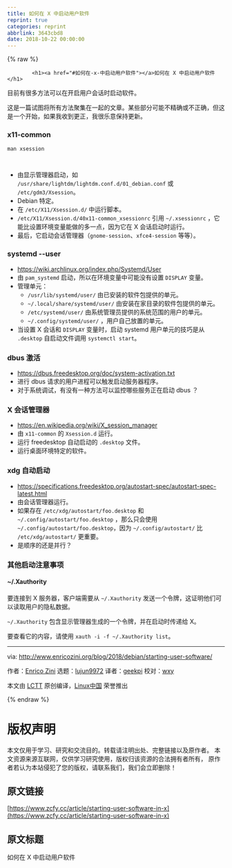 ```yaml
---
title: 如何在 X 中启动用户软件
reprint: true
categories: reprint
abbrlink: 3643cbd8
date: 2018-10-22 00:00:00
---
```


{% raw %}

            <h1><a href="#如何在-x-中启动用户软件"></a>如何在 X 中启动用户软件</h1>
<p>目前有很多方法可以在开启用户会话时启动软件。</p>
<p>这是一篇试图将所有方法聚集在一起的文章。某些部分可能不精确或不正确，但这是一个开始，如果我收到更正，我很乐意保持更新。</p>
<h3><a href="#x11-common"></a>x11-common</h3>
<pre><code class="hljs ebnf"><span class="hljs-attribute">man xsession</span>

</code></pre><ul>
<li>由显示管理器启动，如 <code>/usr/share/lightdm/lightdm.conf.d/01_debian.conf</code> 或 <code>/etc/gdm3/Xsession</code>。</li>
<li>Debian 特定。</li>
<li>在 <code>/etc/X11/Xsession.d/</code> 中运行脚本。</li>
<li><code>/etc/X11/Xsession.d/40x11-common_xsessionrc</code> 引用 <code>~/.xsessionrc</code> ，它能比设置环境变量能做的多一点，因为它在 X 会话启动时运行。</li>
<li>最后，它启动会话管理器（<code>gnome-session</code>、<code>xfce4-session</code> 等等）。</li>
</ul>
<h3><a href="#systemd---user"></a>systemd --user</h3>
<ul>
<li><a href="https://wiki.archlinux.org/index.php/Systemd/User">https://wiki.archlinux.org/index.php/Systemd/User</a></li>
<li>由 <code>pam_systemd</code> 启动，所以在环境变量中可能没有设置 <code>DISPLAY</code> 变量。</li>
<li>管理单元：<ul>
<li><code>/usr/lib/systemd/user/</code> 由已安装的软件包提供的单元。</li>
<li><code>~/.local/share/systemd/user/</code> 由安装在家目录的软件包提供的单元。</li>
<li><code>/etc/systemd/user/</code> 由系统管理员提供的系统范围的用户的单元。</li>
<li><code>~/.config/systemd/user/</code> ，用户自己放置的单元。</li>
</ul>
</li>
<li>当设置 X 会话和 <code>DISPLAY</code> 变量时，启动 systemd 用户单元的技巧是从 <code>.desktop</code> 自启动文件调用 <code>systemctl start</code>。</li>
</ul>
<h3><a href="#dbus--激活"></a>dbus 激活</h3>
<ul>
<li><a href="https://dbus.freedesktop.org/doc/system-activation.txt">https://dbus.freedesktop.org/doc/system-activation.txt</a></li>
<li>进行 dbus 请求的用户进程可以触发启动服务器程序。</li>
<li>对于系统调试，有没有一种方法可以监控哪些服务正在启动 dbus ？</li>
</ul>
<h3><a href="#x-会话管理器"></a>X 会话管理器</h3>
<ul>
<li><a href="https://en.wikipedia.org/wiki/X_session_manager">https://en.wikipedia.org/wiki/X_session_manager</a></li>
<li>由 <code>x11-common</code> 的 <code>Xsession.d</code> 运行。</li>
<li>运行 freedesktop 自动启动的 <code>.desktop</code> 文件。</li>
<li>运行桌面环境特定的软件。</li>
</ul>
<h3><a href="#xdg-自动启动"></a>xdg 自动启动</h3>
<ul>
<li><a href="https://specifications.freedesktop.org/autostart-spec/autostart-spec-latest.html">https://specifications.freedesktop.org/autostart-spec/autostart-spec-latest.html</a></li>
<li>由会话管理器运行。</li>
<li>如果存在 <code>/etc/xdg/autostart/foo.desktop</code> 和 <code>~/.config/autostart/foo.desktop</code> ，那么只会使用 <code>~/.config/autostart/foo.desktop</code>，因为 <code>~/.config/autostart/</code> 比 <code>/etc/xdg/autostart/</code> 更重要。</li>
<li>是顺序的还是并行？</li>
</ul>
<h3><a href="#其他启动注意事项"></a>其他启动注意事项</h3>
<h4><a href="#xauthority"></a>~/.Xauthority</h4>
<p>要连接到 X 服务器，客户端需要从 <code>~/.Xauthority</code> 发送一个令牌，这证明他们可以读取用户的隐私数据。</p>
<p><code>~/.Xauthority</code> 包含显示管理器生成的一个令牌，并在启动时传递给 X。</p>
<p>要查看它的内容，请使用 <code>xauth -i -f ~/.Xauthority list</code>。</p>
<hr>
<p>via: <a href="http://www.enricozini.org/blog/2018/debian/starting-user-software/">http://www.enricozini.org/blog/2018/debian/starting-user-software/</a></p>
<p>作者：<a href="http://www.enricozini.org/">Enrico Zini</a> 选题：<a href="https://github.com/lujun9972">lujun9972</a> 译者：<a href="https://github.com/geekpi">geekpi</a> 校对：<a href="https://github.com/wxy">wxy</a></p>
<p>本文由 <a href="https://github.com/LCTT/TranslateProject">LCTT</a> 原创编译，<a href="https://linux.cn/">Linux中国</a> 荣誉推出</p>

          
{% endraw %}

# 版权声明
本文仅用于学习、研究和交流目的。转载请注明出处、完整链接以及原作者。
本文资源来源互联网，仅供学习研究使用，版权归该资源的合法拥有者所有，
原作者若认为本站侵犯了您的版权，请联系我们，我们会立即删除！

## 原文链接
[https://www.zcfy.cc/article/starting-user-software-in-x](https://www.zcfy.cc/article/starting-user-software-in-x)

## 原文标题
如何在 X 中启动用户软件
